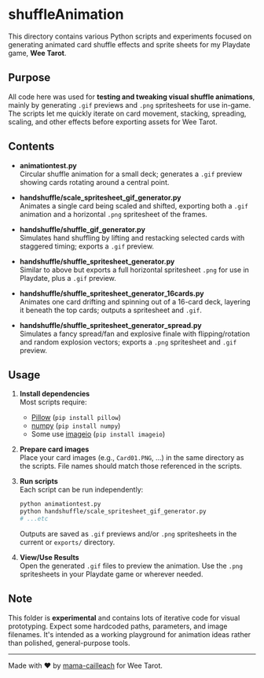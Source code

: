 # shuffleAnimation

This directory contains various Python scripts and experiments focused on generating animated card shuffle effects and sprite sheets for my Playdate game, **Wee Tarot**.

## Purpose

All code here was used for **testing and tweaking visual shuffle animations**, mainly by generating `.gif` previews and `.png` spritesheets for use in-game. The scripts let me quickly iterate on card movement, stacking, spreading, scaling, and other effects before exporting assets for Wee Tarot.

## Contents

- **animationtest.py**  
  Circular shuffle animation for a small deck; generates a `.gif` preview showing cards rotating around a central point.

- **handshuffle/scale_spritesheet_gif_generator.py**  
  Animates a single card being scaled and shifted, exporting both a `.gif` animation and a horizontal `.png` spritesheet of the frames.

- **handshuffle/shuffle_gif_generator.py**  
  Simulates hand shuffling by lifting and restacking selected cards with staggered timing; exports a `.gif` preview.

- **handshuffle/shuffle_spritesheet_generator.py**  
  Similar to above but exports a full horizontal spritesheet `.png` for use in Playdate, plus a `.gif` preview.

- **handshuffle/shuffle_spritesheet_generator_16cards.py**  
  Animates one card drifting and spinning out of a 16-card deck, layering it beneath the top cards; outputs a spritesheet and `.gif`.

- **handshuffle/shuffle_spritesheet_generator_spread.py**  
  Simulates a fancy spread/fan and explosive finale with flipping/rotation and random explosion vectors; exports a `.png` spritesheet and `.gif` preview.

## Usage

1. **Install dependencies**  
   Most scripts require:
   - [Pillow](https://python-pillow.org/) (`pip install pillow`)
   - [numpy](https://numpy.org/) (`pip install numpy`)
   - Some use [imageio](https://imageio.github.io/) (`pip install imageio`)

2. **Prepare card images**  
   Place your card images (e.g., `Card01.PNG`, ...) in the same directory as the scripts. File names should match those referenced in the scripts.

3. **Run scripts**  
   Each script can be run independently:
   ```bash
   python animationtest.py
   python handshuffle/scale_spritesheet_gif_generator.py
   # ...etc
   ```

   Outputs are saved as `.gif` previews and/or `.png` spritesheets in the current or `exports/` directory.

4. **View/Use Results**  
   Open the generated `.gif` files to preview the animation. Use the `.png` spritesheets in your Playdate game or wherever needed.

## Note

This folder is **experimental** and contains lots of iterative code for visual prototyping. Expect some hardcoded paths, parameters, and image filenames. It's intended as a working playground for animation ideas rather than polished, general-purpose tools.

---

Made with ♥ by [mama-cailleach](https://github.com/mama-cailleach) for Wee Tarot.
